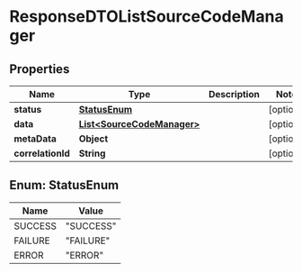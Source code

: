 # ResponseDTOListSourceCodeManager

## Properties
Name | Type | Description | Notes
------------ | ------------- | ------------- | -------------
**status** | [**StatusEnum**](#StatusEnum) |  |  [optional]
**data** | [**List&lt;SourceCodeManager&gt;**](SourceCodeManager.md) |  |  [optional]
**metaData** | **Object** |  |  [optional]
**correlationId** | **String** |  |  [optional]

<a name="StatusEnum"></a>
## Enum: StatusEnum
Name | Value
---- | -----
SUCCESS | &quot;SUCCESS&quot;
FAILURE | &quot;FAILURE&quot;
ERROR | &quot;ERROR&quot;
